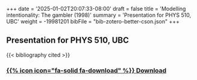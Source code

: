 +++
date = '2025-01-02T20:07:33-08:00'
draft = false
title = 'Modelling intentionality: The gambler (1998)'
summary = 'Presentation for PHYS 510, UBC'
weight = -19981201
bibFile = "bib-zotero-better-cson.json"
+++
<!-- Must include "bib" in filename: https://labs.loupbrun.ca/hugo-cite/usage/ -->

## Presentation for PHYS 510, UBC

<!-- 
{{< cite "blokModelling1998" >}}
 -->
{{< bibliography cited >}}


### [{{% icon icon="fa-solid fa-download" %}} Download](../blok98.pdf)
